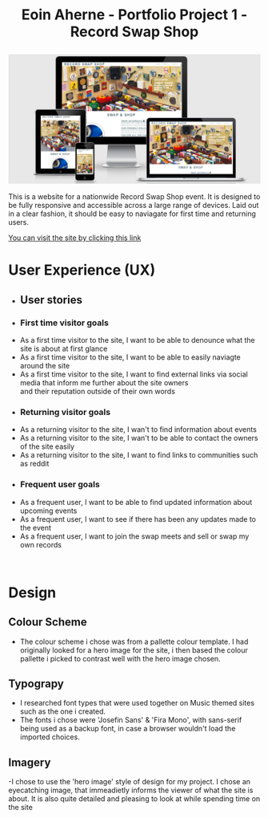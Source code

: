 # <p align="center"> Eoin Aherne - Portfolio Project 1 - Record Swap Shop </p>


![Responsive screen template](./assets/images/responsive-screens-template.jpg) 


This is a website for a nationwide Record Swap Shop event. It is designed to be fully responsive and accessible across a large range of devices. Laid out in a clear fashion, it should be easy to naviagate for first time and returning users. 

[You can visit the site by clicking this link](https://eoinaherne.github.io/portfolio-project-one/index.html)


# User Experience (UX) 

* ## User stories

* ### First time visitor goals
    
-   As a first time visitor to the site, I want to be able to denounce what the site is about at first glance
-   As a first time visitor to the site, I want to be able to easily naviagte around the site
-   As a first time visitor to the site, I want to find external links via social media that inform me further about the site owners  
    and their reputation outside of their own words

* ### Returning visitor goals

- As a returning visitor to the site, I wan't to find information about events
- As a returning visitor to the site, I wan't to be able to contact the owners of the site easily     
- As a returning visitor to the site, I want to find links to communities such as reddit 

* ### Frequent user goals

- As a frequent user, I want to be able to find updated information about upcoming events
- As a frequent user, I want to see if there has been any updates made to the event
- As a frequent user, I want to join the swap meets and sell or swap my own records

<br>

# Design

## Colour Scheme

- The colour scheme i chose was from a pallette colour template. I had originally looked for a hero image for the site, i then based the colour pallette i picked to contrast well with the hero image chosen.

## Typograpy

- I researched font types that were used together on Music themed sites such as the one i created. 
- The fonts i chose were 'Josefin Sans' & 'Fira Mono', with sans-serif being used as a backup font, in case a browser wouldn't load the imported choices.

## Imagery 

-I chose to use the 'hero image' style of design for my project. I chose an eyecatching image, that immeadietly informs the viewer of what the site is about. It is also quite detailed and pleasing to look at while spending time on the site